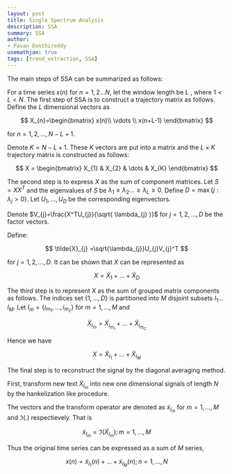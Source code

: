 ```yaml
---
layout: post
title: Single Spectrum Analysis 
description: SSA 
summary: SSA 
author:
- Pavan Donthireddy
usemathjax: true
tags: [trend_extraction, SSA]
---
```


The main steps of SSA can be summarized as follows:

For a time series $x(n)$ for $n=1,2\dots N$, let the window length be $L$ , where  $1<L<N$. The first step of SSA is to construct a trajectory matrix as follows. Define the $L$ dimensional vectors as

$$
X_{n}=\begin{bmatrix} x(n)\\ \vdots \\ x(n+L-1)
\end{bmatrix}
$$

for $n =1,2,\dots, N − L +1$. 

Denote $K = N − L +1$. These $K$ vectors are put into a matrix and the $L \times K$ trajectory matrix is constructed as follows:

$$
X = \begin{bmatrix}
X_{1} & X_{2} & \dots & X_{K}
\end{bmatrix}
$$

The second step is to express $X$ as the sum of component matrices. Let $S=XX^T$ and the eigenvalues of $S$ be $\lambda_{1}\ge\lambda_{2}\dots\ge\lambda_{L}\ge 0$. Define $D=\max\{j:\lambda_{j}>0\}$. Let $U_{1},\dots,U_{D}$ be the corresponding eigenvectors. 

Denote $V_{j}=\frac{X^TU_{j}}{\sqrt{ \lambda_{j} }}$ for $j=1,2,\dots,D$  be the factor vectors. 

Define:

$$
\tilde{X}_{j} =\sqrt{\lambda_{j}}U_{j}V_{j}^T
$$

for $j=1,2,\dots,D$. It can be shown that $X$ can be represented as

$$
X = \tilde{X}_{1}+\dots+\tilde{X}_{D}
$$

The third step is to represent $X$ as the sum of grouped matrix components as follows. The indices set $\{1,\dots,D\}$ is partitioned into $M$ disjoint subsets $I_{1}\dots I_{M}$. Let $I_{m} =\{i_{m_{1}},\dots,{i_{m_{c}}}\}$ for $m=1,\dots, M$ and 

$$
\tilde{X}_{I_{m}}=\tilde{X}_{i_{m_{1}}}+\dots+\tilde{X}_{i_{m_{C}}}
$$ 


Hence we have

$$
X=\tilde{X}_{I_{1}}+\dots+\tilde{X}_{I_{M}}
$$


The final step is to reconstruct the signal by the diagonal averaging method. 


First, transform  new text $\tilde{X}_{I_m}$ into new one dimensional signals of length $N$ by the hankelization like procedure. 

The vectors and the transform operator are denoted as $\tilde{x}_{I_m}$  for $m=1,\dots,M$ and  $\Im(.)$ respectievely. That is 

$$
\tilde{x}_{I_{m}} = \Im(\tilde{X}_{I_{m}}) ; m=1,\dots,M
$$

Thus the original time series can be expressed as a sum of $M$ series,

$$
x(n)=\tilde{x}_{I_{1}}(n)+\dots+\tilde{x}_{I_{M}}(n) ; n=1,\dots,N
$$

